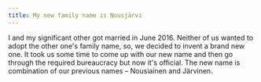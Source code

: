 ```yaml
---
title: My new family name is Nousjärvi
---
```


I and my significant other got married in June 2016. Neither of us wanted to adopt the other one's family name, so,
we decided to invent a brand new one. It took us some time to come up with our new name and then go through the
required bureaucracy but now it's official. The new name is combination of our previous names – Nousiainen and Järvinen.
